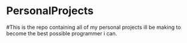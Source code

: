 # PersonalProjects

#This is the repo containing all of my personal projects ill be making to become the best possible programmer i can.
